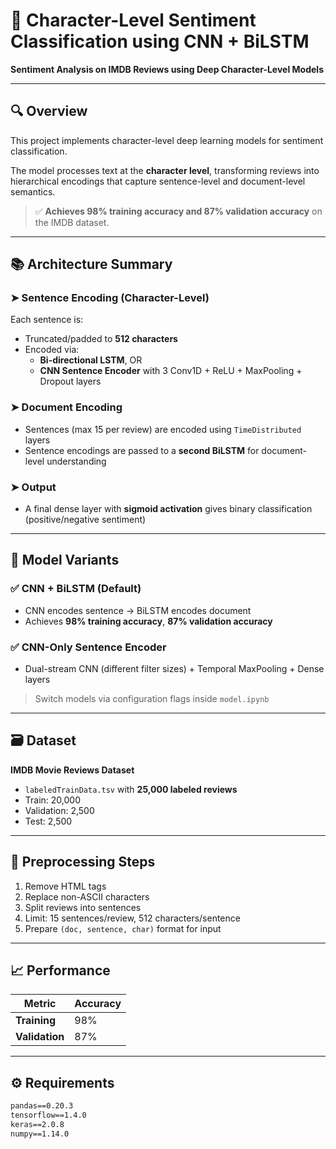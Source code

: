 # 🧠 Character-Level Sentiment Classification using CNN + BiLSTM  
**Sentiment Analysis on IMDB Reviews using Deep Character-Level Models**

---

## 🔍 Overview

This project implements character-level deep learning models for sentiment classification.

The model processes text at the **character level**, transforming reviews into hierarchical encodings that capture sentence-level and document-level semantics.

> ✅ **Achieves 98% training accuracy and 87% validation accuracy** on the IMDB dataset.

---

## 📚 Architecture Summary

### ➤ Sentence Encoding (Character-Level)

Each sentence is:
- Truncated/padded to **512 characters**
- Encoded via:
  - **Bi-directional LSTM**, OR
  - **CNN Sentence Encoder** with 3 Conv1D + ReLU + MaxPooling + Dropout layers

### ➤ Document Encoding

- Sentences (max 15 per review) are encoded using `TimeDistributed` layers
- Sentence encodings are passed to a **second BiLSTM** for document-level understanding

### ➤ Output

- A final dense layer with **sigmoid activation** gives binary classification (positive/negative sentiment)

---

## 🧪 Model Variants

### ✅ **CNN + BiLSTM (Default)**  
- CNN encodes sentence → BiLSTM encodes document  
- Achieves **98% training accuracy**, **87% validation accuracy**

### ✅ **CNN-Only Sentence Encoder**  
- Dual-stream CNN (different filter sizes) + Temporal MaxPooling + Dense layers

> Switch models via configuration flags inside `model.ipynb`

---

## 🗃️ Dataset

**IMDB Movie Reviews Dataset**  
- `labeledTrainData.tsv` with **25,000 labeled reviews**
- Train: 20,000  
- Validation: 2,500  
- Test: 2,500  

---

## 🧹 Preprocessing Steps

1. Remove HTML tags  
2. Replace non-ASCII characters  
3. Split reviews into sentences  
4. Limit: 15 sentences/review, 512 characters/sentence  
5. Prepare `(doc, sentence, char)` format for input

---

## 📈 Performance

| Metric             | Accuracy |
|--------------------|----------|
| **Training**       | 98%      |
| **Validation**     | 87%      |

---

## ⚙️ Requirements

```txt
pandas==0.20.3  
tensorflow==1.4.0  
keras==2.0.8  
numpy==1.14.0  
